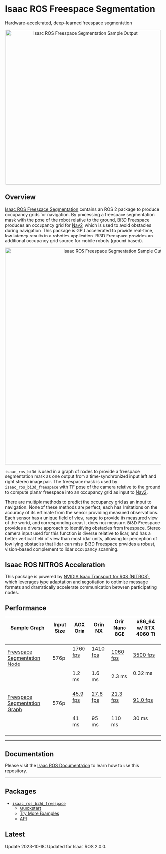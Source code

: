 # Isaac ROS Freespace Segmentation

Hardware-accelerated, deep-learned freespace segmentation

<div align="center"><a class="reference internal image-reference" href="https://media.githubusercontent.com/media/NVIDIA-ISAAC-ROS/.github/main/resources/isaac_ros_docs/repositories_and_packages/isaac_ros_freespace_segmentation/isaac_ros_bi3d_real_opt.gif/"><img alt="Isaac ROS Freespace Segmentation Sample Output" src="https://media.githubusercontent.com/media/NVIDIA-ISAAC-ROS/.github/main/resources/isaac_ros_docs/repositories_and_packages/isaac_ros_freespace_segmentation/isaac_ros_bi3d_real_opt.gif/" width="500px"/></a></div>

## Overview

[Isaac ROS Freespace Segmentation](https://github.com/NVIDIA-ISAAC-ROS/isaac_ros_freespace_segmentation) contains an ROS 2 package to produce
occupancy grids for navigation. By processing a freespace segmentation
mask with the pose of the robot relative to the ground, Bi3D Freespace
produces an occupancy grid for
[Nav2](https://github.com/ros-planning/navigation2), which is used to
avoid obstacles during navigation. This package is GPU accelerated to
provide real-time, low latency results in a robotics application. Bi3D
Freespace provides an additional occupancy grid source for mobile robots
(ground based).

<div align="center"><a class="reference internal image-reference" href="https://media.githubusercontent.com/media/NVIDIA-ISAAC-ROS/.github/main/resources/isaac_ros_docs/repositories_and_packages/isaac_ros_freespace_segmentation/isaac_ros_freespace_segmentation_nodegraph.png/"><img alt="Isaac ROS Freespace Segmentation Sample Output" src="https://media.githubusercontent.com/media/NVIDIA-ISAAC-ROS/.github/main/resources/isaac_ros_docs/repositories_and_packages/isaac_ros_freespace_segmentation/isaac_ros_freespace_segmentation_nodegraph.png/" width="700px"/></a></div>

`isaac_ros_bi3d` is used in a graph of nodes to provide a freespace
segmentation mask as one output from a time-synchronized input left and
right stereo image pair. The freespace mask is used by
`isaac_ros_bi3d_freespace` with TF pose of the camera relative to the
ground to compute planar freespace into an occupancy grid as input to
[Nav2](https://github.com/ros-planning/navigation2).

There are multiple methods to predict the occupancy grid as an input to
navigation. None of these methods are perfect; each has limitations on
the accuracy of its estimate from the sensor providing measured
observations. Each sensor has a unique field of view, range to provide
its measured view of the world, and corresponding areas it does not
measure. Bi3D Freespace provides a diverse approach to
identifying obstacles from freespace. Stereo camera input used for this
function is diverse relative to lidar, and has a better vertical field
of view than most lidar units, allowing for perception of low lying
obstacles that lidar can miss. Bi3D Freespace provides a
robust, vision-based complement to lidar occupancy scanning.

## Isaac ROS NITROS Acceleration

This package is powered by [NVIDIA Isaac Transport for ROS (NITROS)](https://developer.nvidia.com/blog/improve-perception-performance-for-ros-2-applications-with-nvidia-isaac-transport-for-ros/), which leverages type adaptation and negotiation to optimize message formats and dramatically accelerate communication between participating nodes.

## Performance

| Sample Graph<br/><br/>                                                                                                                                   | Input Size<br/><br/>     | AGX Orin<br/><br/>                                                                                                                                        | Orin NX<br/><br/>                                                                                                                                        | Orin Nano 8GB<br/><br/>                                                                                                                                     | x86_64 w/ RTX 4060 Ti<br/><br/>                                                                                                                              |
|----------------------------------------------------------------------------------------------------------------------------------------------------------|--------------------------|-----------------------------------------------------------------------------------------------------------------------------------------------------------|----------------------------------------------------------------------------------------------------------------------------------------------------------|-------------------------------------------------------------------------------------------------------------------------------------------------------------|--------------------------------------------------------------------------------------------------------------------------------------------------------------|
| [Freespace Segmentation Node](https://github.com/NVIDIA-ISAAC-ROS/isaac_ros_benchmark/blob/main/scripts/isaac_ros_bi3d_fs_node.py)<br/><br/><br/><br/>   | 576p<br/><br/><br/><br/> | [1760 fps](https://github.com/NVIDIA-ISAAC-ROS/isaac_ros_benchmark/blob/main/results/isaac_ros_bi3d_fs_node-agx_orin.json)<br/><br/><br/>1.2 ms<br/><br/> | [1410 fps](https://github.com/NVIDIA-ISAAC-ROS/isaac_ros_benchmark/blob/main/results/isaac_ros_bi3d_fs_node-orin_nx.json)<br/><br/><br/>1.6 ms<br/><br/> | [1060 fps](https://github.com/NVIDIA-ISAAC-ROS/isaac_ros_benchmark/blob/main/results/isaac_ros_bi3d_fs_node-orin_nano.json)<br/><br/><br/>2.3 ms<br/><br/>  | [3500 fps](https://github.com/NVIDIA-ISAAC-ROS/isaac_ros_benchmark/blob/main/results/isaac_ros_bi3d_fs_node-nuc_4060ti.json)<br/><br/><br/>0.32 ms<br/><br/> |
| [Freespace Segmentation Graph](https://github.com/NVIDIA-ISAAC-ROS/isaac_ros_benchmark/blob/main/scripts/isaac_ros_bi3d_fs_graph.py)<br/><br/><br/><br/> | 576p<br/><br/><br/><br/> | [45.9 fps](https://github.com/NVIDIA-ISAAC-ROS/isaac_ros_benchmark/blob/main/results/isaac_ros_bi3d_fs_graph-agx_orin.json)<br/><br/><br/>41 ms<br/><br/> | [27.6 fps](https://github.com/NVIDIA-ISAAC-ROS/isaac_ros_benchmark/blob/main/results/isaac_ros_bi3d_fs_graph-orin_nx.json)<br/><br/><br/>95 ms<br/><br/> | [21.3 fps](https://github.com/NVIDIA-ISAAC-ROS/isaac_ros_benchmark/blob/main/results/isaac_ros_bi3d_fs_graph-orin_nano.json)<br/><br/><br/>110 ms<br/><br/> | [91.0 fps](https://github.com/NVIDIA-ISAAC-ROS/isaac_ros_benchmark/blob/main/results/isaac_ros_bi3d_fs_graph-nuc_4060ti.json)<br/><br/><br/>30 ms<br/><br/>  |

---

## Documentation

Please visit the [Isaac ROS Documentation](https://nvidia-isaac-ros.github.io/repositories_and_packages/isaac_ros_freespace_segmentation/index.html) to learn how to use this repository.

---

## Packages

* [`isaac_ros_bi3d_freespace`](https://nvidia-isaac-ros.github.io/repositories_and_packages/isaac_ros_freespace_segmentation/isaac_ros_bi3d_freespace/index.html)
  * [Quickstart](https://nvidia-isaac-ros.github.io/repositories_and_packages/isaac_ros_freespace_segmentation/isaac_ros_bi3d_freespace/index.html#quickstart)
  * [Try More Examples](https://nvidia-isaac-ros.github.io/repositories_and_packages/isaac_ros_freespace_segmentation/isaac_ros_bi3d_freespace/index.html#try-more-examples)
  * [API](https://nvidia-isaac-ros.github.io/repositories_and_packages/isaac_ros_freespace_segmentation/isaac_ros_bi3d_freespace/index.html#api)

## Latest

Update 2023-10-18: Updated for Isaac ROS 2.0.0.
